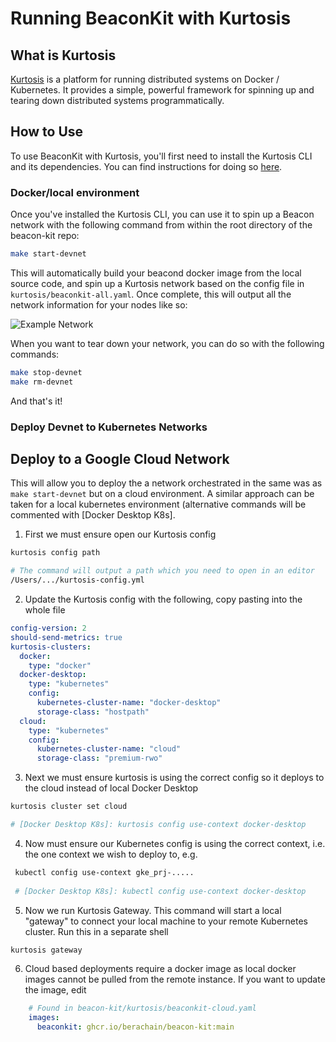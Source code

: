 # Running BeaconKit with Kurtosis

## What is Kurtosis

[Kurtosis](https://www.kurtosis.com/) is a platform for running distributed
systems on Docker / Kubernetes. It provides a simple, powerful framework for
spinning up and tearing down distributed systems programmatically.

## How to Use

To use BeaconKit with Kurtosis, you'll first need to install the Kurtosis CLI
and its dependencies. You can find instructions for doing so
[here](https://docs.kurtosis.com/install).

### Docker/local environment

Once you've installed the Kurtosis CLI, you can use it to spin up a Beacon
network with the following command from within the root directory of the
beacon-kit repo:

```bash
make start-devnet
```

This will automatically build your beacond docker image from the local source
code, and spin up a Kurtosis network based on the config file in
`kurtosis/beaconkit-all.yaml`. Once complete, this will output all the
network information for your nodes like so:

![Example Network](./img/example-network.png)

When you want to tear down your network, you can do so
with the following commands:

```bash
make stop-devnet
make rm-devnet
```

And that's it!

### Deploy Devnet to Kubernetes Networks

## Deploy to a Google Cloud Network

This will allow you to deploy the a network orchestrated in the same was as `make start-devnet` but on a cloud environment. A similar approach can be taken for a local kubernetes environment (alternative commands will be commented with [Docker Desktop K8s].

1. First we must ensure open our Kurtosis config
```sh
kurtosis config path

# The command will output a path which you need to open in an editor
/Users/.../kurtosis-config.yml
```

2. Update the Kurtosis config with the following, copy pasting into the whole file
```yaml
config-version: 2
should-send-metrics: true
kurtosis-clusters:
  docker:
    type: "docker"
  docker-desktop:
    type: "kubernetes"
    config:
      kubernetes-cluster-name: "docker-desktop"
      storage-class: "hostpath"
  cloud:
    type: "kubernetes"
    config:
      kubernetes-cluster-name: "cloud"
      storage-class: "premium-rwo"
```

3. Next we must ensure kurtosis is using the correct config so it deploys to the cloud instead of  local Docker Desktop
```sh
kurtosis cluster set cloud

# [Docker Desktop K8s]: kurtosis config use-context docker-desktop
```

4. Now must ensure our Kubernetes config is using the correct context, i.e. the one context we wish to deploy to, e.g. 
```sh
 kubectl config use-context gke_prj-.....
 
 # [Docker Desktop K8s]: kubectl config use-context docker-desktop
```

5. Now we run Kurtosis Gateway. This command will start a local "gateway" to connect your local machine to your remote Kubernetes cluster. Run this in a separate shell
```sh
kurtosis gateway
```

6. Cloud based deployments require a docker image as local docker images cannot be pulled from the remote instance. If you want to update the image, edit
```yaml
    # Found in beacon-kit/kurtosis/beaconkit-cloud.yaml
    images:
      beaconkit: ghcr.io/berachain/beacon-kit:main
```